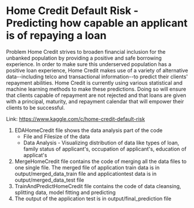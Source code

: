 # Home Credit Default Risk - Predicting how capable an applicant is of repaying a loan

Problem
Home Credit strives to broaden financial inclusion for the unbanked population by providing a positive and safe borrowing experience. In order to make sure this underserved population has a positive loan experience, Home Credit makes use of a variety of alternative data--including telco and transactional information--to predict their clients' repayment abilities.
Home Credit is currently using various statistical and machine learning methods to make these predictions. Doing so will ensure that clients capable of repayment are not rejected and that loans are given with a principal, maturity, and repayment calendar that will empower their clients to be successful.

Link:
https://www.kaggle.com/c/home-credit-default-risk


1. EDAHomeCredit file shows the data analysis part of the code
   - File and Filesize of the data
   - Data Analysis  - Visualizing distribution of data like types of loan, family status of applicant's, occupation of applicant's, education of applicat's
2. MergeHomeCredit file contains the code of merging all the data files to one single file. The merged file of application train data is in output/merged_data_train file and applicationtest data is in output/merged_data_test file
3. TrainAndPredictHomeCredit file contains the code of data cleansing, splitting data, model fitting and predicting
4. The output of the application test is in output/final_prediction file
